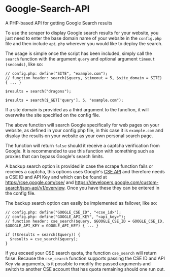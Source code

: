 # Google-Search-API
A PHP-based API for getting Google Search results

To use the scraper to display Google search results for your website, you just need to enter the base domain name of your website in the `config.php` file and then include `api.php` wherever you would like to deploy the search.

The usage is simple once the script has been included, simply call the `search` function with the argument `query` and optional argument `timeout (seconds)`, like so:

```
// config.php: define("SITE", "example.com");
// function header: search($query, $timeout = 5, $site_domain = SITE) { ... }

$results = search("dragons");

$results = search($_GET['query'], 5, "example.com");
```

If a site domain is provided as a third argument to the funcfion, it will overwrite the site specified on the config file.

The above function will search Google specifically for web pages on your website, as defined in your config.php file, in this case it is `example.com` and display the results on your website as your own personal search page.

The function will return `false` should it receive a captcha verification from Google. It is recommended to use this function with something such as proxies that can bypass Google's search limits.

A backup search option is provided in case the scrape function fails or receives a captcha, this options uses Google's [CSE API](https://developers.google.com/custom-search/json-api/v1/overview) and therefore needs a CSE ID and API Key and which can be found at https://cse.google.com/cse/ and https://developers.google.com/custom-search/json-api/v1/overview. Once you have these they can be entered in the config file.

The backup search option can easily be implemented as failover, like so:
```
// config.php: define("GOOGLE_CSE_ID", "<cse_id>");
// config.php: define("GOOGLE_API_KEY", "<api_key>");
// function header: cse_search($query, $GOOGLE_CSE_ID = GOOGLE_CSE_ID, $GOOGLE_API_KEY = GOOGLE_API_KEY) { ... }

if (!$results = search($query)) {
  $results = cse_search($query);
}
```

If you exceed your CSE search quota, the function `cse_search` will return false. Because the `cse_search` function supports passing the CSE ID and API Key via arguments, is it possible to modify the passed arguments and switch to another CSE account that has quota remaining should one run out.
